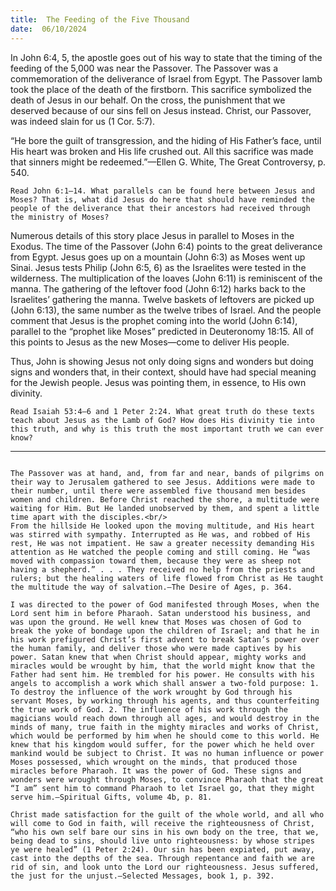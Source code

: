 ```yaml
---
title:  The Feeding of the Five Thousand
date:  06/10/2024
---
```


In John 6:4, 5, the apostle goes out of his way to state that the timing of the feeding of the 5,000 was near the Passover. The Passover was a commemoration of the deliverance of Israel from Egypt. The Passover lamb took the place of the death of the firstborn. This sacrifice symbolized the death of Jesus in our behalf. On the cross, the punishment that we deserved because of our sins fell on Jesus instead. Christ, our Passover, was indeed slain for us (1 Cor. 5:7).

“He bore the guilt of transgression, and the hiding of His Father’s face, until His heart was broken and His life crushed out. All this sacrifice was made that sinners might be redeemed.”—Ellen G. White, The Great Controversy, p. 540.

`Read John 6:1–14. What parallels can be found here between Jesus and Moses? That is, what did Jesus do here that should have reminded the people of the deliverance that their ancestors had received through the ministry of Moses?`

Numerous details of this story place Jesus in parallel to Moses in the Exodus. The time of the Passover (John 6:4) points to the great deliverance from Egypt. Jesus goes up on a mountain (John 6:3) as Moses went up Sinai. Jesus tests Philip (John 6:5, 6) as the Israelites were tested in the wilderness. The multiplication of the loaves (John 6:11) is reminiscent of the manna. The gathering of the leftover food (John 6:12) harks back to the Israelites’ gathering the manna. Twelve baskets of leftovers are picked up (John 6:13), the same number as the twelve tribes of Israel. And the people comment that Jesus is the prophet coming into the world (John 6:14), parallel to the “prophet like Moses” predicted in Deuteronomy 18:15. All of this points to Jesus as the new Moses—come to deliver His people.

Thus, John is showing Jesus not only doing signs and wonders but doing signs and wonders that, in their context, should have had special meaning for the Jewish people. Jesus was pointing them, in essence, to His own divinity.

`Read Isaiah 53:4–6 and 1 Peter 2:24. What great truth do these texts teach about Jesus as the Lamb of God? How does His divinity tie into this truth, and why is this truth the most important truth we can ever know?`

---

```=Additional Reading: Selected Quotes from Ellen G. White

The Passover was at hand, and, from far and near, bands of pilgrims on their way to Jerusalem gathered to see Jesus. Additions were made to their number, until there were assembled five thousand men besides women and children. Before Christ reached the shore, a multitude were waiting for Him. But He landed unobserved by them, and spent a little time apart with the disciples.<br/>
From the hillside He looked upon the moving multitude, and His heart was stirred with sympathy. Interrupted as He was, and robbed of His rest, He was not impatient. He saw a greater necessity demanding His attention as He watched the people coming and still coming. He “was moved with compassion toward them, because they were as sheep not having a shepherd.” . . . They received no help from the priests and rulers; but the healing waters of life flowed from Christ as He taught the multitude the way of salvation.—The Desire of Ages, p. 364.

I was directed to the power of God manifested through Moses, when the Lord sent him in before Pharaoh. Satan understood his business, and was upon the ground. He well knew that Moses was chosen of God to break the yoke of bondage upon the children of Israel; and that he in his work prefigured Christ’s first advent to break Satan’s power over the human family, and deliver those who were made captives by his power. Satan knew that when Christ should appear, mighty works and miracles would be wrought by him, that the world might know that the Father had sent him. He trembled for his power. He consults with his angels to accomplish a work which shall answer a two-fold purpose: 1. To destroy the influence of the work wrought by God through his servant Moses, by working through his agents, and thus counterfeiting the true work of God. 2. The influence of his work through the magicians would reach down through all ages, and would destroy in the minds of many, true faith in the mighty miracles and works of Christ, which would be performed by him when he should come to this world. He knew that his kingdom would suffer, for the power which he held over mankind would be subject to Christ. It was no human influence or power Moses possessed, which wrought on the minds, that produced those miracles before Pharaoh. It was the power of God. These signs and wonders were wrought through Moses, to convince Pharaoh that the great “I am” sent him to command Pharaoh to let Israel go, that they might serve him.—Spiritual Gifts, volume 4b, p. 81.

Christ made satisfaction for the guilt of the whole world, and all who will come to God in faith, will receive the righteousness of Christ, “who his own self bare our sins in his own body on the tree, that we, being dead to sins, should live unto righteousness: by whose stripes ye were healed” (1 Peter 2:24). Our sin has been expiated, put away, cast into the depths of the sea. Through repentance and faith we are rid of sin, and look unto the Lord our righteousness. Jesus suffered, the just for the unjust.—Selected Messages, book 1, p. 392.
```